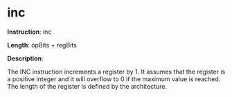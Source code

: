 # inc

**Instruction**: inc

**Length**: opBits + regBits

**Description**:

The INC instruction increments a register by 1. It assumes that the register is a positive integer and it will overflow to 0 if the maximum value is reached. The length of the register is defined by the architecture.        

